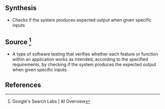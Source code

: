 ## Synthesis
- Checks if the system produces expected output when given specific inputs
## Source [^1]
- A type of software testing that verifies whether each feature or function within an application works as intended, according to the specified requirements, by checking if the system produces the expected output when given specific inputs
## References

[^1]: Google's Search Labs | AI Overview
